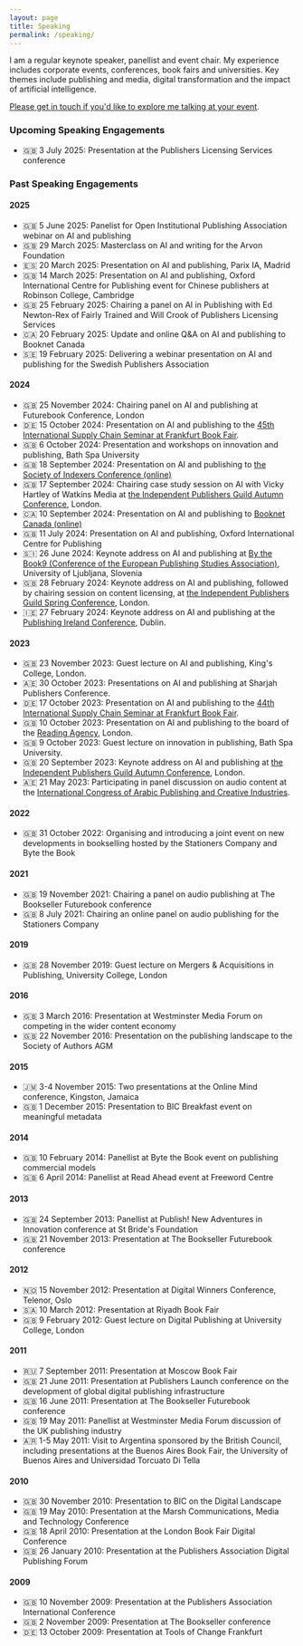 ```yaml
---
layout: page
title: Speaking
permalink: /speaking/
---
```


I am a regular keynote speaker, panellist and event chair. My experience includes corporate events, conferences, book fairs and universities. Key themes include publishing and media, digital transformation and the impact of artificial intelligence. 

[Please get in touch if you'd like to explore me talking at your event](mailto:hello@outsidecontext.co.uk).

### Upcoming Speaking Engagements

* 🇬🇧 3 July 2025: Presentation at the Publishers Licensing Services conference

### Past Speaking Engagements

#### 2025

* 🇬🇧 5 June 2025: Panelist for Open Institutional Publishing Association webinar on AI and publishing
* 🇬🇧 29 March 2025: Masterclass on AI and writing for the Arvon Foundation
* 🇪🇸 20 March 2025: Presentation on AI and publishing, Parix IA, Madrid
* 🇬🇧 14 March 2025: Presentation on AI and publishing, Oxford International Centre for Publishing event for Chinese publishers at Robinson College, Cambridge
* 🇬🇧 25 February 2025: Chairing a panel on AI in Publishing with Ed Newton-Rex of Fairly Trained and Will Crook of Publishers Licensing Services
* 🇨🇦 20 February 2025: Update and online Q&A on AI and publishing to Booknet Canada
* 🇸🇪 19 February 2025: Delivering a webinar presentation on AI and publishing for the Swedish Publishers Association

#### 2024

* 🇬🇧 25 November 2024: Chairing panel on AI and publishing at Futurebook Conference, London
* 🇩🇪 15 October 2024: Presentation on AI and publishing to the [45th International Supply Chain Seminar at Frankfurt Book Fair](https://www.georgewalkley.com/EDItEUR-Seminar/).
* 🇬🇧 6 October 2024: Presentation and workshops on innovation and publishing, Bath Spa University
* 🇬🇧 18 September 2024: Presentation on AI and publishing to [the Society of Indexers Conference (online)](https://www.georgewalkley.com/Society-Indexers/)
* 🇬🇧 17 September 2024: Chairing case study session on AI with Vicky Hartley of Watkins Media at [the Independent Publishers Guild Autumn Conference](https://www.independentpublishersguild.com), London.
* 🇨🇦 10 September 2024: Presentation on AI and publishing to [Booknet Canada (online)](https://www.georgewalkley.com/BookNet-Canada/)
* 🇬🇧 11 July 2024: Presentation on AI and publishing, Oxford International Centre for Publishing
* 🇸🇮 26 June 2024: Keynote address on AI and publishing at [By the Book9 (Conference of the European Publishing Studies Association)](https://www.ff.uni-lj.si/en/izobrazevanja/center-za-pedagosko-izobrazevanje/konference), University of Ljubljana, Slovenia
* 🇬🇧 28 February 2024: Keynote address on AI and publishing, followed by chairing session on content licensing, at [the Independent Publishers Guild Spring Conference](https://www.independentpublishersguild.com), London.
* 🇮🇪 27 February 2024: Keynote address on AI and publishing at the [Publishing Ireland Conference](https://www.publishingireland.com/events/), Dublin.

#### 2023

* 🇬🇧 23 November 2023: Guest lecture on AI and publishing, King's College, London.
* 🇦🇪 30 October 2023: Presentations on AI and publishing at Sharjah Publishers Conference.
* 🇩🇪 17 October 2023: Presentation on AI and publishing to the [44th International Supply Chain Seminar at Frankfurt Book Fair](https://www.editeur.org/3/Events/Event-Details/667).
* 🇬🇧 10 October 2023: Presentation on AI and publishing to the board of the [Reading Agency](https://readingagency.org.uk/), London.
* 🇬🇧 9 October 2023: Guest lecture on innovation in publishing, Bath Spa University.
* 🇬🇧 20 September 2023: Keynote address on AI and publishing at [the Independent Publishers Guild Autumn Conference](https://www.independentpublishersguild.com), London.
* 🇦🇪 21 May 2023: Participating in panel discussion on audio content at the [International Congress of Arabic Publishing and Creative Industries](https://www.congresspci.com/).

#### 2022

* 🇬🇧 31 October 2022: Organising and introducing a joint event on new developments in bookselling hosted by the Stationers Company and Byte the Book

#### 2021

* 🇬🇧 19 November 2021: Chairing a panel on audio publishing at The Bookseller Futurebook conference
* 🇬🇧 8 July 2021: Chairing an online panel on audio publishing for the Stationers Company

#### 2019

* 🇬🇧 28 November 2019: Guest lecture on Mergers & Acquisitions in Publishing, University College, London

#### 2016

* 🇬🇧 3 March 2016: Presentation at Westminster Media Forum on competing in the wider content economy
* 🇬🇧 22 November 2016: Presentation on the publishing landscape to the Society of Authors AGM

#### 2015

* 🇯🇲 3-4 November 2015: Two presentations at the Online Mind conference, Kingston, Jamaica
* 🇬🇧 1 December 2015: Presentation to BIC Breakfast event on meaningful metadata

#### 2014

* 🇬🇧 10 February 2014: Panellist at Byte the Book event on publishing commercial models
* 🇬🇧 6 April 2014: Panellist at Read Ahead event at Freeword Centre

#### 2013

* 🇬🇧 24 September 2013: Panellist at Publish! New Adventures in Innovation conference at St Bride's Foundation
* 🇬🇧 21 November 2013: Presentation at The Bookseller Futurebook conference

#### 2012

* 🇳🇴 15 November 2012: Presentation at Digital Winners Conference, Telenor, Oslo
* 🇸🇦 10 March 2012: Presentation at Riyadh Book Fair
* 🇬🇧 9 February 2012: Guest lecture on Digital Publishing at University College, London

#### 2011

* 🇷🇺 7 September 2011: Presentation at Moscow Book Fair
* 🇬🇧 21 June 2011: Presentation at Publishers Launch conference on the development of global digital publishing infrastructure
* 🇬🇧 16 June 2011: Presentation at The Bookseller Futurebook conference
* 🇬🇧 19 May 2011: Panellist at Westminster Media Forum discussion of the UK publishing industry
* 🇦🇷 1-5 May 2011: Visit to Argentina sponsored by the British Council, including presentations at the Buenos Aires Book Fair, the University of Buenos Aires and Universidad Torcuato Di Tella

#### 2010

* 🇬🇧 30 November 2010: Presentation to BIC on the Digital Landscape
* 🇬🇧 19 May 2010: Presentation at the Marsh Communications, Media and Technology Conference
* 🇬🇧 18 April 2010: Presentation at the London Book Fair Digital Conference
* 🇬🇧 26 January 2010: Presentation at the Publishers Association Digital Publishing Forum

#### 2009

* 🇬🇧 10 November 2009: Presentation at the Publishers Association International Conference
* 🇬🇧 2 November 2009: Presentation at The Bookseller conference
* 🇩🇪 13 October 2009: Presentation at Tools of Change Frankfurt
